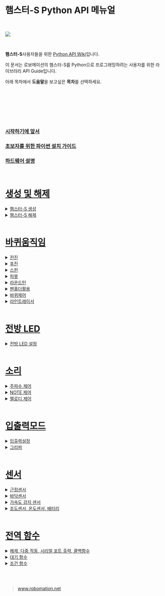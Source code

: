 # 햄스터-S Python API 메뉴얼

<br>

![](https://github.com/RobomationLAB/BeagleAPI_KR/assets/160319639/fdc0b9f7-03ff-4cc2-90db-08ab1a57dbb5)

<br>

**햄스터-S**사용자들을 위한 [Python API Wiki](https://github.com/RobomationLAB/Hamster-S_API_KR/wiki)입니다.


이 문서는 로보메이션의 햄스터-S를 Python으로 프로그래밍하려는 사용자를 위한 라이브러리 API Guide입니다. 

아래 목차에서 **도움말**을 보고싶은 **목차**를 선택하세요.

<br>




<br><br><br><br>

### [시작하기에 앞서](https://github.com/RobomationLAB/Hamster-S_API_KR/wiki/%EC%8B%9C%EC%9E%91%ED%95%98%EA%B8%B0%EC%97%90-%EC%95%9E%EC%84%9C)

### [초보자를 위한 파이썬 설치 가이드](https://github.com/RobomationLAB/Hamster-S_API_KR/wiki/%EC%B4%88%EB%B3%B4%EC%9E%90%EB%A5%BC-%EC%9C%84%ED%95%9C-%ED%8C%8C%EC%9D%B4%EC%8D%AC-%EC%84%A4%EC%B9%98-%EA%B0%80%EC%9D%B4%EB%93%9C)


### [ 하드웨어 설명 ](https://github.com/RobomationLAB/Hamster-S_API_KR/wiki/%ED%95%98%EB%93%9C%EC%9B%A8%EC%96%B4-%EC%84%A4%EB%AA%85)


<br>


# [생성 및 해제](https://github.com/RobomationLAB/Hamster-S_API_KR/wiki/%EC%83%9D%EC%84%B1-%EB%B0%8F-%ED%95%B4%EC%A0%9C)


<details>
    <summary>
        <a href="https://github.com/RobomationLAB/Hamster-S_API_KR/wiki/%EC%83%9D%EC%84%B1-%EB%B0%8F-%ED%95%B4%EC%A0%9C#hamster-s-%EC%83%9D%EC%84%B1">
            햄스터-S 생성
        </a>
    </summary>

- [HamsterS](https://github.com/RobomationLAB/Hamster-S_API_KR/wiki/생성-및-해제#hamsters)
- [HamsterS(index)](https://github.com/RobomationLAB/Hamster-S_API_KR/wiki/생성-및-해제#hamstersindex)
- [HamsterS(port_name)](https://github.com/RobomationLAB/Hamster-S_API_KR/wiki/생성-및-해제#hamstersport_name)
- [HamsterS(index, port_name)](https://github.com/RobomationLAB/Hamster-S_API_KR/wiki/생성-및-해제#hamstersindex-port_name)

</details>



<details>
    <summary>
        <a href = "https://github.com/RobomationLAB/Hamster-S_API_KR/wiki/생성-및-해제#hamster-s-해제">
        햄스터-S 해제
    </summary>

- [dispose()](https://github.com/RobomationLAB/Hamster-S_API_KR/wiki/생성-및-해제#dispose)
- [reset()](https://github.com/RobomationLAB/Hamster-S_API_KR/wiki/생성-및-해제#reset)



</details>


<br>




# [바퀴움직임](https://github.com/RobomationLAB/Hamster-S_API_KR/wiki/바퀴-움직임)

<details>
    <summary>
        <a href="https://github.com/RobomationLAB/Hamster-S_API_KR/wiki/바퀴-움직임#전진">
        전진
        </a>
    </summary>

- [move_forward()](https://github.com/RobomationLAB/Hamster-S_API_KR/wiki/바퀴-움직임#move_forward)
- [move_forward(cm)](https://github.com/RobomationLAB/Hamster-S_API_KR/wiki/바퀴-움직임#move_forwardcm)
- [move_forward(cm, velocity)](https://github.com/RobomationLAB/Hamster-S_API_KR/wiki/바퀴-움직임#move_forwardcm-velocity)
- [move_forward_sec(sec)](https://github.com/RobomationLAB/Hamster-S_API_KR/wiki/바퀴-움직임#move_forward_secsec)
- [move_forward_sec(sec, velocity)](https://github.com/RobomationLAB/Hamster-S_API_KR/wiki/바퀴-움직임#move_forward_secsec-velocity)
- [move_forward_pulse(pulse)](https://github.com/RobomationLAB/Hamster-S_API_KR/wiki/바퀴-움직임#move_forward_pulsepulse)
- [move_forward_pulse(pulse, velocity)](https://github.com/RobomationLAB/Hamster-S_API_KR/wiki/바퀴-움직임#move_forward_pulsepulse-velocity)

</details>





<details>
    <summary>
        <a href="https://github.com/RobomationLAB/Hamster-S_API_KR/wiki/바퀴-움직임#후진">
        후진
        </a>
    </summary>

- [move_backward()](https://github.com/RobomationLAB/Hamster-S_API_KR/wiki/바퀴-움직임#move_backward)
- [move_backward(cm)](https://github.com/RobomationLAB/Hamster-S_API_KR/wiki/바퀴-움직임#move_backwardcm)
- [move_backward(cm, velocity)](https://github.com/RobomationLAB/Hamster-S_API_KR/wiki/바퀴-움직임#move_backwardcm-velocity)
- [move_backward_sec(sec)](https://github.com/RobomationLAB/Hamster-S_API_KR/wiki/바퀴-움직임#move_backward_secsec)
- [move_backward_sec(sec, velocity)](https://github.com/RobomationLAB/Hamster-S_API_KR/wiki/바퀴-움직임#move_backward_secsec-velocity)
- [move_backward_pulse(pulse)](https://github.com/RobomationLAB/Hamster-S_API_KR/wiki/바퀴-움직임#move_backward_pulsepulse)
- [move_backward_pulse(pulse, velocity)](https://github.com/RobomationLAB/Hamster-S_API_KR/wiki/바퀴-움직임#move_backward_pulsepulse-velocity)

</details>



<details>
    <summary>
        <a href="https://github.com/RobomationLAB/Hamster-S_API_KR/wiki/바퀴-움직임#스핀">
        스핀
        </a>
    </summary>

- [turn_left()](https://github.com/RobomationLAB/Hamster-S_API_KR/wiki/바퀴-움직임#turn_left)
- [turn_left(degree)](https://github.com/RobomationLAB/Hamster-S_API_KR/wiki/바퀴-움직임#turn_leftdegree)
- [turn_left(degree,  velocity)](https://github.com/RobomationLAB/Hamster-S_API_KR/wiki/바퀴-움직임#turn_leftdegree-velocity)
- [turn_left_sec(sec)](https://github.com/RobomationLAB/Hamster-S_API_KR/wiki/바퀴-움직임#turn_left_secsec)
- [turn_left_sec(sec, velocity)](https://github.com/RobomationLAB/Hamster-S_API_KR/wiki/바퀴-움직임#turn_left_secsec-velocity)
- [turn_left_pulse(pulse)](https://github.com/RobomationLAB/Hamster-S_API_KR/wiki/바퀴-움직임#turn_left_pulsepulse)
- [turn_left_pulse(pulse, velocity)](https://github.com/RobomationLAB/Hamster-S_API_KR/wiki/바퀴-움직임#turn_left_pulsepulse-velocity)
- [turn_right()](https://github.com/RobomationLAB/Hamster-S_API_KR/wiki/바퀴-움직임#turn_right)
- [turn_right(degree)](https://github.com/RobomationLAB/Hamster-S_API_KR/wiki/바퀴-움직임#turn_rightdegree)
- [turn_right(degree,  velocity)](https://github.com/RobomationLAB/Hamster-S_API_KR/wiki/바퀴-움직임#turn_rightdegree-velocity)
- [turn_right_sec(sec)](https://github.com/RobomationLAB/Hamster-S_API_KR/wiki/바퀴-움직임#turn_right_secsec)
- [turn_right_sec(sec, velocity)](https://github.com/RobomationLAB/Hamster-S_API_KR/wiki/바퀴-움직임#turn_right_secsec-velocity)
- [turn_right_pulse(pulse)](https://github.com/RobomationLAB/Hamster-S_API_KR/wiki/바퀴-움직임#turn_right_pulsepulse)
- [turn_right_pulse(pulse, velocity)](https://github.com/RobomationLAB/Hamster-S_API_KR/wiki/바퀴-움직임#turn_right_pulsepulse-velocity)

</details>



<details>
    <summary>
        <a href="https://github.com/RobomationLAB/Hamster-S_API_KR/wiki/바퀴-움직임#피봇">
        피봇
        </a>
    </summary>

- [pivot_left_wheel(degree)](https://github.com/RobomationLAB/Hamster-S_API_KR/wiki/바퀴-움직임#pivot_left_wheeldegree)
- [pivot_left_wheel(degree,  velocity)](https://github.com/RobomationLAB/Hamster-S_API_KR/wiki/바퀴-움직임#pivot_left_wheeldegree-velocity)
- [pivot_left_wheel_sec(sec)](https://github.com/RobomationLAB/Hamster-S_API_KR/wiki/바퀴-움직임#pivot_left_wheel_secsec)
- [pivot_left_wheel_sec(sec, velocity)](https://github.com/RobomationLAB/Hamster-S_API_KR/wiki/바퀴-움직임#pivot_left_wheel_secsec-velocity)
- [pivot_left_wheel_pulse(pulse)](https://github.com/RobomationLAB/Hamster-S_API_KR/wiki/바퀴-움직임#pivot_left_wheel_pulsepulse)
- [pivot_left_wheel_pulse(pulse, velocity)](https://github.com/RobomationLAB/Hamster-S_API_KR/wiki/바퀴-움직임#pivot_left_wheel_pulsepulse-velocity)
- [pivot_right_wheel(degree)](https://github.com/RobomationLAB/Hamster-S_API_KR/wiki/바퀴-움직임#pivot_right_wheeldegree)
- [pivot_right_wheel(degree,  velocity)](https://github.com/RobomationLAB/Hamster-S_API_KR/wiki/바퀴-움직임#pivot_right_wheeldegree-velocity)
- [pivot_right_wheel_sec(sec)](https://github.com/RobomationLAB/Hamster-S_API_KR/wiki/바퀴-움직임#pivot_right_wheel_secsec)
- [pivot_right_wheel_sec(sec, velocity)](https://github.com/RobomationLAB/Hamster-S_API_KR/wiki/바퀴-움직임#pivot_right_wheel_secsec-velocity)
- [pivot_right_wheel_pulse(pulse)](https://github.com/RobomationLAB/Hamster-S_API_KR/wiki/바퀴-움직임#pivot_right_wheel_pulsepulse)
- [pivot_right_wheel_pulse(pulse, velocity)](https://github.com/RobomationLAB/Hamster-S_API_KR/wiki/바퀴-움직임#pivot_right_wheel_pulsepulse-velocity)
- [pivot_left_pen(degree)](https://github.com/RobomationLAB/Hamster-S_API_KR/wiki/바퀴-움직임#pivot_left_pendegree)
- [pivot_left_pen(degree,  velocity)](https://github.com/RobomationLAB/Hamster-S_API_KR/wiki/바퀴-움직임#pivot_left_pendegree-velocity)
- [pivot_left_pen_sec(sec)](https://github.com/RobomationLAB/Hamster-S_API_KR/wiki/바퀴-움직임#pivot_left_pen_secsec)
- [pivot_left_pen_sec(sec, velocity)](https://github.com/RobomationLAB/Hamster-S_API_KR/wiki/바퀴-움직임#pivot_left_pen_secsec-velocity)
- [pivot_left_pen_pulse(pulse)](https://github.com/RobomationLAB/Hamster-S_API_KR/wiki/바퀴-움직임#pivot_left_pen_pulsepulse)
- [pivot_left_pen_pulse(pulse, velocity)](https://github.com/RobomationLAB/Hamster-S_API_KR/wiki/바퀴-움직임#pivot_left_pen_pulsepulse-velocity)
- [pivot_right_pen(degree)](https://github.com/RobomationLAB/Hamster-S_API_KR/wiki/바퀴-움직임#pivot_right_pendegree)
- [pivot_right_pen(degree,  velocity)](https://github.com/RobomationLAB/Hamster-S_API_KR/wiki/바퀴-움직임#pivot_right_pendegree-velocity)
- [pivot_right_pen_sec(sec)](https://github.com/RobomationLAB/Hamster-S_API_KR/wiki/바퀴-움직임#pivot_right_pen_secsec)
- [pivot_right_pen_sec(sec, velocity)](https://github.com/RobomationLAB/Hamster-S_API_KR/wiki/바퀴-움직임#pivot_right_pen_secsec-velocity)
- [pivot_right_pen_pulse(pulse)](https://github.com/RobomationLAB/Hamster-S_API_KR/wiki/바퀴-움직임#pivot_right_pen_pulsepulse)
- [pivot_right_pen_pulse(pulse, velocity)](https://github.com/RobomationLAB/Hamster-S_API_KR/wiki/바퀴-움직임#pivot_right_pen_pulsepulse-velocity)

</details>






<details>
    <summary>
        <a href="https://github.com/RobomationLAB/Hamster-S_API_KR/wiki/바퀴-움직임#라운드-턴">
        라운드턴
        </a>
    </summary>

- [circle_left(degree, radius)](https://github.com/RobomationLAB/Hamster-S_API_KR/wiki/바퀴-움직임#circle_leftdegree-radius)
- [circle_left(degree, radius, velocity)](https://github.com/RobomationLAB/Hamster-S_API_KR/wiki/바퀴-움직임#circle_leftdegree-radius-velocity)
- [circle_left_sec(sec, radius)](https://github.com/RobomationLAB/Hamster-S_API_KR/wiki/바퀴-움직임#circle_left_secsec-radius)
- [circle_left_sec(sec, radius, velocity)](https://github.com/RobomationLAB/Hamster-S_API_KR/wiki/바퀴-움직임#circle_left_secsec-radius-velocity)
- [circle_left_pulse(pulse, radius)](https://github.com/RobomationLAB/Hamster-S_API_KR/wiki/바퀴-움직임#circle_left_pulsepulse-radius)
- [circle_left_pulse(pulse, radius, velocity)](https://github.com/RobomationLAB/Hamster-S_API_KR/wiki/바퀴-움직임#circle_left_pulsepulse-radius-velocity)
- [circle_right(degree, radius)](https://github.com/RobomationLAB/Hamster-S_API_KR/wiki/바퀴-움직임#circle_rightdegree-radius)
- [circle_right(degree, radius, velocity)](https://github.com/RobomationLAB/Hamster-S_API_KR/wiki/바퀴-움직임#circle_rightdegree-radius-velocity)
- [circle_right_sec(sec, radius)](https://github.com/RobomationLAB/Hamster-S_API_KR/wiki/바퀴-움직임#circle_right_secsec-radius)
- [circle_right_sec(sec, radius, velocity)](https://github.com/RobomationLAB/Hamster-S_API_KR/wiki/바퀴-움직임#circle_right_secsec-radius-velocity)
- [circle_right_pulse(pulse, radius)](https://github.com/RobomationLAB/Hamster-S_API_KR/wiki/바퀴-움직임#circle_right_pulsepulse-radius)
- [circle_right_pulse(pulse, radius, velocity)](https://github.com/RobomationLAB/Hamster-S_API_KR/wiki/바퀴-움직임#circle_right_pulsepulse-radius-velocity)

</details>





<details>
    <summary>
        <a href="https://github.com/RobomationLAB/Hamster-S_API_KR/wiki/바퀴-움직임#펜홀더-활용">
        펜홀더활용
        </a>
    </summary>

- [left_pen_circle_left(degree, radius)](https://github.com/RobomationLAB/Hamster-S_API_KR/wiki/바퀴-움직임#left_pen_circle_leftdegree-radius)
- [left_pen_circle_left(degree, radius, velocity)](https://github.com/RobomationLAB/Hamster-S_API_KR/wiki/바퀴-움직임#left_pen_circle_leftdegree-radius-velocity)
- [left_pen_circle_left_sec(sec, radius)](https://github.com/RobomationLAB/Hamster-S_API_KR/wiki/바퀴-움직임#left_pen_circle_left_secsec-radius)
- [left_pen_circle_left_sec(sec, radius, velocity)](https://github.com/RobomationLAB/Hamster-S_API_KR/wiki/바퀴-움직임#left_pen_circle_left_secsec-radius-velocity)
- [left_pen_circle_left_pulse(pulse, radius)](https://github.com/RobomationLAB/Hamster-S_API_KR/wiki/바퀴-움직임#left_pen_circle_left_pulsepulse-radius)
- [left_pen_circle_left_pulse(pulse, radius, velocity)](https://github.com/RobomationLAB/Hamster-S_API_KR/wiki/바퀴-움직임#left_pen_circle_left_pulsepulse-radius-velocity)
- [left_pen_circle_right(degree, radius)](https://github.com/RobomationLAB/Hamster-S_API_KR/wiki/바퀴-움직임#left_pen_circle_rightdegree-radius)
- [left_pen_circle_right(degree, radius, velocity)](https://github.com/RobomationLAB/Hamster-S_API_KR/wiki/바퀴-움직임#left_pen_circle_rightdegree-radius-velocity)
- [left_pen_circle_right_sec(sec, radius)](https://github.com/RobomationLAB/Hamster-S_API_KR/wiki/바퀴-움직임#left_pen_circle_right_secsec-radius)
- [left_pen_circle_right_sec(sec, radius, velocity)](https://github.com/RobomationLAB/Hamster-S_API_KR/wiki/바퀴-움직임#left_pen_circle_right_secsec-radius-velocity)
- [left_pen_circle_right_pulse(pulse, radius)](https://github.com/RobomationLAB/Hamster-S_API_KR/wiki/바퀴-움직임#left_pen_circle_right_pulsepulse-radius)
- [left_pen_circle_right_pulse(pulse, radius, velocity)](https://github.com/RobomationLAB/Hamster-S_API_KR/wiki/바퀴-움직임#left_pen_circle_right_pulsepulse-radius-velocity)
- [right_pen_circle_left(degree, radius)](https://github.com/RobomationLAB/Hamster-S_API_KR/wiki/바퀴-움직임#right_pen_circle_leftdegree-radius)
- [right_pen_circle_left(degree, radius, velocity)](https://github.com/RobomationLAB/Hamster-S_API_KR/wiki/바퀴-움직임#right_pen_circle_leftdegree-radius-velocity)
- [right_pen_circle_left_sec(sec, radius)](https://github.com/RobomationLAB/Hamster-S_API_KR/wiki/바퀴-움직임#right_pen_circle_left_secsec-radius)
- [right_pen_circle_left_sec(sec, radius, velocity)](https://github.com/RobomationLAB/Hamster-S_API_KR/wiki/바퀴-움직임#right_pen_circle_left_secsec-radius-velocity)
- [right_pen_circle_left_pulse(pulse, radius)](https://github.com/RobomationLAB/Hamster-S_API_KR/wiki/바퀴-움직임#right_pen_circle_left_pulsepulse-radius)
- [right_pen_circle_left_pulse(pulse, radius, velocity)](https://github.com/RobomationLAB/Hamster-S_API_KR/wiki/바퀴-움직임#right_pen_circle_left_pulsepulse-radius-velocity)
- [right_pen_circle_right(degree, radius)](https://github.com/RobomationLAB/Hamster-S_API_KR/wiki/바퀴-움직임#right_pen_circle_rightdegree-radius)
- [right_pen_circle_right(degree, radius, velocity)](https://github.com/RobomationLAB/Hamster-S_API_KR/wiki/바퀴-움직임#right_pen_circle_rightdegree-radius-velocity)
- [right_pen_circle_right_sec(sec, radius)](https://github.com/RobomationLAB/Hamster-S_API_KR/wiki/바퀴-움직임#right_pen_circle_right_secsec-radius)
- [right_pen_circle_right_sec(sec, radius, velocity)](https://github.com/RobomationLAB/Hamster-S_API_KR/wiki/바퀴-움직임#right_pen_circle_right_secsec-radius-velocity)
- [right_pen_circle_right_pulse(pulse, radius)](https://github.com/RobomationLAB/Hamster-S_API_KR/wiki/바퀴-움직임#right_pen_circle_right_pulsepulse-radius)
- [right_pen_circle_right_pulse(pulse, radius, velocity)](https://github.com/RobomationLAB/Hamster-S_API_KR/wiki/바퀴-움직임#right_pen_circle_right_pulsepulse-radius-velocity)

</details>





<details>
    <summary>
        <a href="https://github.com/RobomationLAB/Hamster-S_API_KR/wiki/바퀴-움직임#바퀴제어">
        바퀴제어
        </a>
    </summary>

- [wheels(left_velocity, right_velocity)](https://github.com/RobomationLAB/Hamster-S_API_KR/wiki/바퀴-움직임#wheelsleft_velocity-right_velocity)
- [left_wheel(velocity)](https://github.com/RobomationLAB/Hamster-S_API_KR/wiki/바퀴-움직임#left_wheelvelocity)
- [stop()](https://github.com/RobomationLAB/Hamster-S_API_KR/wiki/바퀴-움직임#stop)
- [rotate_wheels()](https://github.com/RobomationLAB/Hamster-S_API_KR/wiki/바퀴-움직임#rotate_wheels)
- [rotate_wheels(degree)](https://github.com/RobomationLAB/Hamster-S_API_KR/wiki/바퀴-움직임#rotate_wheelsdegree)
- [rotate_wheels(degree, velocity)](https://github.com/RobomationLAB/Hamster-S_API_KR/wiki/바퀴-움직임#rotate_wheelsdegree-velocity)
- [rotate_left_wheels()](https://github.com/RobomationLAB/Hamster-S_API_KR/wiki/바퀴-움직임#rotate_left_wheels)
- [rotate_left_wheels(degree)](https://github.com/RobomationLAB/Hamster-S_API_KR/wiki/바퀴-움직임#rotate_left_wheelsdegree)
- [rotate_left_wheels(degree, velocity)](https://github.com/RobomationLAB/Hamster-S_API_KR/wiki/바퀴-움직임#rotate_left_wheelsdegree-velocity)
- [rotate_right_wheels()](https://github.com/RobomationLAB/Hamster-S_API_KR/wiki/바퀴-움직임#rotate_right_wheels)
- [rotate_right_wheels(degree)](https://github.com/RobomationLAB/Hamster-S_API_KR/wiki/바퀴-움직임#rotate_right_wheelsdegree)
- [rotate_right_wheels(degree, velocity)](https://github.com/RobomationLAB/Hamster-S_API_KR/wiki/바퀴-움직임#rotate_right_wheelsdegree-velocity)

</details>





<details>
    <summary>
        <a href="https://github.com/RobomationLAB/Hamster-S_API_KR/wiki/바퀴-움직임#라인트레이서">
        라인트레이서
        </a>
    </summary>

- [line_tracer_mode(mode)](https://github.com/RobomationLAB/Hamster-S_API_KR/wiki/바퀴-움직임#line_tracer_modemode)
- [line_left()](https://github.com/RobomationLAB/Hamster-S_API_KR/wiki/바퀴-움직임#line_left)
- [line_right()](https://github.com/RobomationLAB/Hamster-S_API_KR/wiki/바퀴-움직임#line_right)
- [line_both()](https://github.com/RobomationLAB/Hamster-S_API_KR/wiki/바퀴-움직임#line_both)
- [cross_left()](https://github.com/RobomationLAB/Hamster-S_API_KR/wiki/바퀴-움직임#cross_left)
- [cross_right()](https://github.com/RobomationLAB/Hamster-S_API_KR/wiki/바퀴-움직임#cross_right)
- [cross_forward()](https://github.com/RobomationLAB/Hamster-S_API_KR/wiki/바퀴-움직임#cross_forward)
- [cross_uturn()](https://github.com/RobomationLAB/Hamster-S_API_KR/wiki/바퀴-움직임#cross_uturn)
- [white_line_left()](https://github.com/RobomationLAB/Hamster-S_API_KR/wiki/바퀴-움직임#white_line_left)
- [white_line_right()](https://github.com/RobomationLAB/Hamster-S_API_KR/wiki/바퀴-움직임#white_line_right)
- [white_line_both()](https://github.com/RobomationLAB/Hamster-S_API_KR/wiki/바퀴-움직임#white_line_both)
- [white_cross_left()](https://github.com/RobomationLAB/Hamster-S_API_KR/wiki/바퀴-움직임#white_cross_left)
- [white_cross_right()](https://github.com/RobomationLAB/Hamster-S_API_KR/wiki/바퀴-움직임#white_cross_right)
- [white_cross_forward()](https://github.com/RobomationLAB/Hamster-S_API_KR/wiki/바퀴-움직임#white_cross_forward)
- [white_cross_uturn()](https://github.com/RobomationLAB/Hamster-S_API_KR/wiki/바퀴-움직임#white_cross_uturn)
- [line_gain(gain)](https://github.com/RobomationLAB/Hamster-S_API_KR/wiki/바퀴-움직임#line_gaingain)
- [line_speed(speed)](https://github.com/RobomationLAB/Hamster-S_API_KR/wiki/바퀴-움직임#line_speedspeed)
- [board_forward()](https://github.com/RobomationLAB/Hamster-S_API_KR/wiki/바퀴-움직임#board_forward)
- [board_left()](https://github.com/RobomationLAB/Hamster-S_API_KR/wiki/바퀴-움직임#board_left)
- [board_right()](https://github.com/RobomationLAB/Hamster-S_API_KR/wiki/바퀴-움직임#board_right)

</details>


<br>

# [전방 LED](https://github.com/RobomationLAB/Hamster-S_API_KR/wiki/전방-LED)

<details>
    <summary>
        <a href = "https://github.com/RobomationLAB/Hamster-S_API_KR/wiki/전방-LED#전방-led-설정">
        전방 LED 설정
    </summary>

- [rgbs()](https://github.com/RobomationLAB/Hamster-S_API_KR/wiki/전방-LED#rgbs)
- [rgbs(red, green, blue)](https://github.com/RobomationLAB/Hamster-S_API_KR/wiki/전방-LED#rgbsred-green-blue)
- [rgbs(left_rgb, right_rgb)](https://github.com/RobomationLAB/Hamster-S_API_KR/wiki/전방-LED#rgbsleft_rgb-right_rgb)
- [left_rgb(red, green, blue)](https://github.com/RobomationLAB/Hamster-S_API_KR/wiki/전방-LED#left_rgbred-green-blue)
- [right_rgbs(red, green, blue)](https://github.com/RobomationLAB/Hamster-S_API_KR/wiki/전방-LED#right_rgbsred-green-blue)
- [leds()](https://github.com/RobomationLAB/Hamster-S_API_KR/wiki/전방-LED#leds)
- [leds(red, green, blue)](https://github.com/RobomationLAB/Hamster-S_API_KR/wiki/전방-LED#ledsred-green-blue)
- [leds(left_rgb, right_rgb)](https://github.com/RobomationLAB/Hamster-S_API_KR/wiki/전방-LED#ledsleft_rgb-right_rgb)
- [left_led(red, green, blue)](https://github.com/RobomationLAB/Hamster-S_API_KR/wiki/전방-LED#left_ledred-green-blue)
- [right_led(red, green, blue)](https://github.com/RobomationLAB/Hamster-S_API_KR/wiki/전방-LED#right_ledred-green-blue)

</details>

<br>

# [소리](https://github.com/RobomationLAB/Hamster-S_API_KR/wiki/소리)

<details>
    <summary>
        <a href="https://github.com/RobomationLAB/Hamster-S_API_KR/wiki/소리#주파수-제어">
        주파수 제어
        </a>
    </summary>

- [buzzer(Hz)](https://github.com/RobomationLAB/Hamster-S_API_KR/wiki/소리#buzzerHz)
- [tempo(bpm)](https://github.com/RobomationLAB/Hamster-S_API_KR/wiki/소리#tempobpm)

</details>




<details>
    <summary>
        <a href="https://github.com/RobomationLAB/Hamster-S_API_KR/wiki/소리#note-제어">
        NOTE 제어
        </a>
    </summary>

- [note(pitch)](https://github.com/RobomationLAB/Hamster-S_API_KR/wiki/소리#notepitch)
- [note(pitch, beats)](https://github.com/RobomationLAB/Hamster-S_API_KR/wiki/소리#notepitch-beats)

</details>






<details>
    <summary>
        <a href="https://github.com/RobomationLAB/Hamster-S_API_KR/wiki/소리#멜로디-제어">
        멜로디 제어
        </a>
    </summary>

- [sound(sound_id)](https://github.com/RobomationLAB/Hamster-S_API_KR/wiki/소리#soundsound_id)
- [sound(sound_id, repeat)](https://github.com/RobomationLAB/Hamster-S_API_KR/wiki/소리#soundsound_id-repeat)
- [sound_until_done(sound_id)](https://github.com/RobomationLAB/Hamster-S_API_KR/wiki/소리#sound_until_donesound_id)
- [sound_until_done(sound_id, repeat)](https://github.com/RobomationLAB/Hamster-S_API_KR/wiki/소리#sound_until_donesound_id-repeat)
- [beep()](https://github.com/RobomationLAB/Hamster-S_API_KR/wiki/소리#beep)

</details>




<br>



# [입출력모드](https://github.com/RobomationLAB/Hamster-S_API_KR/wiki/입출력모드)

<details>
    <summary>
        <a href = "https://github.com/RobomationLAB/Hamster-S_API_KR/wiki/입출력모드#입출력-설정">
        입출력설정
    </summary>

- [io_mode_a(mode)](https://github.com/RobomationLAB/Hamster-S_API_KR/wiki/입출력모드#io_mode_amode)
- [io_mode_b(mode)](https://github.com/RobomationLAB/Hamster-S_API_KR/wiki/입출력모드#io_mode_bmode)
- [output_a(value)](https://github.com/RobomationLAB/Hamster-S_API_KR/wiki/입출력모드#output_avalue)
- [output_b(value)](https://github.com/RobomationLAB/Hamster-S_API_KR/wiki/입출력모드#output_bvalue)
- [input_a()](https://github.com/RobomationLAB/Hamster-S_API_KR/wiki/입출력모드#input_a)
- [input_b()](https://github.com/RobomationLAB/Hamster-S_API_KR/wiki/입출력모드#input_b)
- [voltage_a()](https://github.com/RobomationLAB/Hamster-S_API_KR/wiki/입출력모드#voltage_a)
- [voltage_b()](https://github.com/RobomationLAB/Hamster-S_API_KR/wiki/입출력모드#voltage_b)

</details>


<details>
    <summary>
        <a href = "https://github.com/RobomationLAB/Hamster-S_API_KR/wiki/입출력모드#그리퍼">
        그리퍼
    </summary>

- [open_gripper()](https://github.com/RobomationLAB/Hamster-S_API_KR/wiki/입출력모드#open_gripper)
- [close_gripper()](https://github.com/RobomationLAB/Hamster-S_API_KR/wiki/입출력모드#close_gripper)
- [release_gripper()](https://github.com/RobomationLAB/Hamster-S_API_KR/wiki/입출력모드#release_gripper)

</details>

<br>



# [센서](https://github.com/RobomationLAB/Hamster-S_API_KR/wiki/센서)

<details>
    <summary>
        <a href="https://github.com/RobomationLAB/Hamster-S_API_KR/wiki/센서#근접-센서">
        근접센서
        </a>
    </summary>

- [left_proximity()](https://github.com/RobomationLAB/Hamster-S_API_KR/wiki/센서#left_proximity)
- [right_proximity()](https://github.com/RobomationLAB/Hamster-S_API_KR/wiki/센서#right_proximity)

</details>


<details>
    <summary>
        <a href = "https://github.com/RobomationLAB/Hamster-S_API_KR/wiki/센서#바닥-센서">
        바닥센서
    </summary>

- [left_floor()](https://github.com/RobomationLAB/Hamster-S_API_KR/wiki/센서#left_floor)
- [right_floor()](https://github.com/RobomationLAB/Hamster-S_API_KR/wiki/센서#right_floor)

</details>

<details>
    <summary>
        <a href = "https://github.com/RobomationLAB/Hamster-S_API_KR/wiki/센서#가속도-감지-센서">
        가속도 감지 센서
    </summary>

- [acceleration_x()](https://github.com/RobomationLAB/Hamster-S_API_KR/wiki/센서#acceleration_x)
- [acceleration_y()](https://github.com/RobomationLAB/Hamster-S_API_KR/wiki/센서#acceleration_y)
- [acceleration_z()](https://github.com/RobomationLAB/Hamster-S_API_KR/wiki/센서#acceleration_z)
- [tilt()](https://github.com/RobomationLAB/Hamster-S_API_KR/wiki/센서#tilt)

</details>

<details>
    <summary>
        <a href = "https://github.com/RobomationLAB/Hamster-S_API_KR/wiki/센서#조도센서">
        조도센서, 온도센서, 배터리
    </summary>

- [light()](https://github.com/RobomationLAB/Hamster-S_API_KR/wiki/센서#조도센서)
- [temperature()](https://github.com/RobomationLAB/Hamster-S_API_KR/wiki/센서#온도센서)
- [battery_state()](https://github.com/RobomationLAB/Hamster-S_API_KR/wiki/센서#배터리)

</details>

<br>





# [전역 함수](https://github.com/RobomationLAB/Hamster-S_API_KR/wiki/전역함수)

<details>
    <summary><a href="https://github.com/RobomationLAB/Hamster-S_API_KR/wiki/전역함수#해제-다중-작동-포트-출력-콜백-함수">
    해제, 다중 작동, 시리얼 포트 출력, 콜백함수</a></summary>

- [dispose()](https://github.com/RobomationLAB/Hamster-S_API_KR/wiki/전역함수#dispose)
- [parallel(function1, function2, ...)](https://github.com/RobomationLAB/Hamster-S_API_KR/wiki/전역함수#parallelfunction1-function2-)
- [parallel((function1, args1), (function2, args2), ...)](https://github.com/RobomationLAB/Hamster-S_API_KR/wiki/전역함수#parallelfunction1-args1-function2-args2-)
- [scan()](https://github.com/RobomationLAB/Hamster-S_API_KR/wiki/전역함수#scan)
- [set_executable(execute)](https://github.com/RobomationLAB/Hamster-S_API_KR/wiki/전역함수#set_executableexecute)

</details>


<details>
    <summary><a href="https://github.com/RobomationLAB/Hamster-S_API_KR/wiki/전역함수#대기-함수">
    대기 함수
    </a></summary>

- [wait(milliseconds)](https://github.com/RobomationLAB/Hamster-S_API_KR/wiki/전역함수#waitmilliseconds)
- [wait_until(evaluate)](https://github.com/RobomationLAB/Hamster-S_API_KR/wiki/전역함수#wait_untilevaluate)
- [wait_until(evaluate, args)](https://github.com/RobomationLAB/Hamster-S_API_KR/wiki/전역함수#wait_untilevaluate-args)
- [wait_until_ready()](https://github.com/RobomationLAB/Hamster-S_API_KR/wiki/전역함수#wait_until_ready)

</details>


<details>
    <summary><a href="https://github.com/RobomationLAB/Hamster-S_API_KR/wiki/전역함수#조건-함수">
    조건 함수</a></summary>

- [when_do(when, do)](https://github.com/RobomationLAB/Hamster-S_API_KR/wiki/전역함수#when_dowhen-do)
- [when_do(when, do, args)](https://github.com/RobomationLAB/Hamster-S_API_KR/wiki/전역함수#when_dowhen-do-args)

</details>













<br><br>
><a href="https://www.robomation.net" target="_blank">www.robomation.net</a><br>
